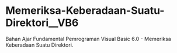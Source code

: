 # Memeriksa-Keberadaan-Suatu-Direktori__VB6
Bahan Ajar Fundamental Pemrograman Visual Basic 6.0 - Memeriksa Keberadaan Suatu Direktori.
